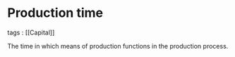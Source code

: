 # Production time

tags
: [[Capital]]

The time in which means of production functions in the production process.
